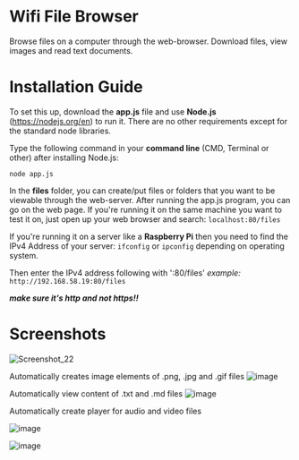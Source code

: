 # Wifi File Browser
Browse files on a computer through the web-browser. Download files, view images and read text documents.

# Installation Guide
To set this up, download the **app.js** file and use **Node.js** (https://nodejs.org/en) to run it.
There are no other requirements except for the standard node libraries.

Type the following command in your **command line** (CMD, Terminal or other) after installing Node.js:
```
node app.js
```

In the **files** folder, you can create/put files or folders that you want to be viewable through the web-server. 
After running the app.js program, you can go on the web page.
If you're running it on the same machine you want to test it on, just open up your web browser and search:
```localhost:80/files```

If you're running it on a server like a **Raspberry Pi** then you need to find the IPv4 Address of your server:
```ifconfig```
or
```ipconfig```
depending on operating system.

Then enter the IPv4 address following with ':80/files'
*example:* 
```http://192.168.58.19:80/files```

***make sure it's http and not https!!***

# Screenshots
![Screenshot_22](https://user-images.githubusercontent.com/112005397/235750362-fbb20fda-59a8-4dd4-b4e5-4b40a69b6fd4.png)

Automatically creates image elements of .png, .jpg and .gif files
![image](https://user-images.githubusercontent.com/112005397/235750524-0da40c21-d893-4efc-849a-99b829649504.png)

Automatically view content of .txt and .md files
![image](https://user-images.githubusercontent.com/112005397/235750785-eeb6d27c-ab44-4b73-8e9b-230d14581498.png)

Automatically create player for audio and video files

![image](https://user-images.githubusercontent.com/112005397/235753167-d3232e7f-c3a2-4327-92a2-a6e4cdd3a763.png)

![image](https://user-images.githubusercontent.com/112005397/235753407-67f3d919-c510-41eb-a47f-d8dac1531008.png)
